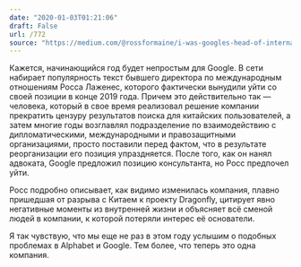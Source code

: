 ```yaml
---
date: "2020-01-03T01:21:06"
draft: False
url: /772
source: "https://medium.com/@rossformaine/i-was-googles-head-of-international-relations-here-s-why-i-left-49313d23065"
---
```


Кажется, начинающийся год будет непростым для Google. В сети набирает популярность текст бывшего директора по международным отношениям Росса Лаженес, которого фактически вынудили уйти со своей позиции в конце 2019 года. Причем это действительно так — человека, который в свое время реализовал решение компании прекратить цензуру результатов поиска для китайских пользователей, а затем многие годы возглавлял подразделение по взаимодействию с дипломатическими, международными и правозащитными организациями, просто поставили перед фактом, что в результате реорганизации его позиция упраздняется. После того, как он нанял адвоката, Google предложил позицию консультанта, но Росс предпочел уйти. 

Росс подробно описывает, как видимо изменилась компания, плавно пришедшая от разрыва с Китаем к проекту Dragonfly, цитирует явно негативные моменты из внутренней жизни и объясняет всё сменой людей в компании, к которой потеряли интерес её основатели.

Я так чувствую, что мы еще не раз в этом году услышим о подобных проблемах в Alphabet и Google. Тем более, что теперь это одна компания.
